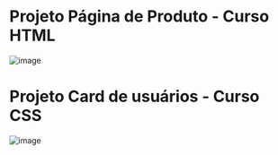 # Projeto Página de Produto - Curso HTML
![image](https://github.com/gladistory/Essential-Projects/assets/69911251/b3e2c441-4cf3-4754-9964-6cad7d4c1770)

# Projeto Card de usuários - Curso CSS
![image](https://github.com/gladistory/Essential-Projects/assets/69911251/d831f754-a7e1-4bb8-b252-843789c34f75)
